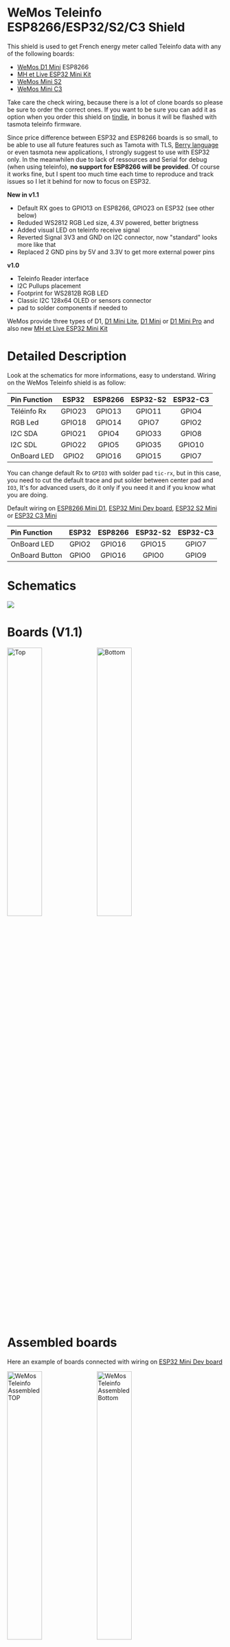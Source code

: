 # WeMos Teleinfo ESP8266/ESP32/S2/C3 Shield

This shield is used to get French energy meter called Teleinfo data with any of the following boards:

- [WeMos D1 Mini][22] ESP8266
- [MH et Live ESP32 Mini Kit][23]
- [WeMos Mini S2][25] 
- [WeMos Mini C3][26]

Take care the check wiring, because there is a lot of clone boards so please be sure to order the correct ones. If you want to be sure you can add it as option when you order this shield on [tindie][24], in bonus it will be flashed with tasmota teleinfo firmware.

Since price difference between ESP32 and ESP8266 boards is so small, to be able to use all future features such as Tamota with TLS, [Berry language](https://tasmota.github.io/docs/Berry/) or even tasmota new applications, I strongly suggest to use with ESP32 only. In the meanwhilen due to lack of ressources and Serial for debug (when using teleinfo), **no support for ESP8266 will be provided**. Of course it works fine, but I spent too much time each time to reproduce and track issues so I let it behind for now to focus on ESP32.  

**New in v1.1**

- Default RX goes to GPIO13 on ESP8266, GPIO23 on ESP32 (see other below)
- Reduded WS2812 RGB Led size, 4.3V powered, better brigtness 
- Added visual LED on teleinfo receive signal
- Reverted Signal 3V3 and GND on I2C connector, now "standard" looks more like that
- Replaced 2 GND pins by 5V and 3.3V to get more external power pins

**v1.0**

- Teleinfo Reader interface
- I2C Pullups placement
- Footprint for WS2812B RGB LED
- Classic I2C 128x64 OLED or sensors connector
- pad to solder components if needed to

WeMos provide three types of D1, [D1 Mini Lite][20], [D1 Mini][21] or [D1 Mini Pro][22] and also new [MH et Live ESP32 Mini Kit][23]

# Detailed Description

Look at the schematics for more informations, easy to understand. Wiring on the WeMos Teleinfo shield is as follow:

| Pin Function | ESP32   | ESP8266 | ESP32-S2 | ESP32-C3 |
|  :---        |  :---:  |  :---:  |  :---:   |  :---:   |
| Téléinfo Rx  |  GPIO23 | GPIO13  | GPIO11   | GPIO4    |
| RGB Led      |  GPIO18 | GPIO14  | GPIO7    | GPIO2    |
| I2C SDA      |  GPIO21 | GPIO4   | GPIO33   | GPIO8    |
| I2C SDL      |  GPIO22 | GPIO5   | GPIO35   | GPIO10   |
| OnBoard LED  |  GPIO2  | GPIO16  | GPIO15   | GPIO7    |

You can change default Rx to `GPIO3` with solder pad `tic-rx`, but in this case, you need to cut the default trace and put solder between center pad and `IO3`, It's for advanced users, do it only if you need it and if you know what you are doing.

Default wiring on [ESP8266 Mini D1][21], [ESP32 Mini Dev board][23], [ESP32 S2 Mini][25] or [ESP32 C3 Mini][26]

| Pin Function   | ESP32  | ESP8266 | ESP32-S2 | ESP32-C3 |
|  :---          |  :---: |  :---:  |  :---:  | :---: |
| OnBoard LED    |  GPIO2 | GPIO16  | GPIO15  | GPIO7 |
| OnBoard Button |  GPIO0 | GPIO16  |  GPIO0  | GPIO9 |


# Schematics

<img src="https://github.com/hallard/WeMos-TIC/raw/master/pictures/WeMos-TIC-sch.png">

# Boards (V1.1)

<img src="https://github.com/hallard/WeMos-TIC/raw/master/pictures/WeMos-TIC-top.png" alt="Top" width="40%" height="40%">&nbsp;
<img src="https://github.com/hallard/WeMos-TIC/raw/master/pictures/WeMos-TIC-bot.png" alt="Bottom" width="40%" height="40%">

# Assembled boards

Here an example of boards connected with wiring on [ESP32 Mini Dev board][23]

<img src="https://github.com/hallard/WeMos-TIC/raw/master/pictures/WeMos-TIC-assembled-top.png" width="40%" height="40%" alt="WeMos Teleinfo Assembled TOP">&nbsp;
<img src="https://github.com/hallard/WeMos-TIC/raw/master/pictures/WeMos-TIC-assembled-bot.png" width="40%" height="40%" alt="WeMos Teleinfo Assembled Bottom">

# Assembling

Nothing complicated, just use and solder headers. I suggest to use the small ones I sell with shield on Tindie, takes less place and you can either fix for life with just one part of the header soldered on both shield and ESP32.

Here boards connected to [ESP32 Mini Dev board][23]

<img src="https://github.com/hallard/WeMos-TIC/raw/master/pictures/WeMos-TIC-soldering-shield.png" width="40%" height="40%">&nbsp;
<img src="https://github.com/hallard/WeMos-TIC/raw/master/pictures/WeMos-TIC-soldering-esp32.png" width="40%" height="40%">

# 3D Print enclosure

@barbudor was kind enough to build and share awesome 3D enclosure for this shield. you can find `stl` file to print your own [here](3dprinted_enclosure). see pictures below

<img src="https://github.com/hallard/WeMos-TIC/raw/master/pictures/WeMos-TIC_enclosure.png">
<img src="https://github.com/hallard/WeMos-TIC/raw/master/pictures/WeMos-TIC_inside_enclosure.png">

:warning: This enclosure fit perfelctly shield connected with WemMos ESP32 or D1 Mini ESP8266 **only when assembled with small headers**
<img src="https://github.com/hallard/WeMos-TIC/raw/master/pictures/WeMos-TIC_small_headers.png">

You can add these headers when you order this shield on my [tindie store][24]

# Firmware 

You can write your own and use with [LibTeleinfo](https://github.com/hallard/LibTeleinfo) library I wrote if you want to get rid of driving teleinfo stuff (chekout some [examples](ttps://github.com/hallard/LibTeleinfo/tree/master/examples)).

## Tasmota

But I strongly suggest using amazing [Tasmota](https://tasmota.github.io/docs/) firmware, all is already done and well done.

Please check Teleinfo official tasmota [documentation](https://tasmota.github.io/docs/Teleinfo/) so see how to configure your device depending on smartmeter type and what options you need.

### Unofficial builds

Teleinfo is not member of official Tasmota builds. So you need to build your own with `USE_TELEINFO` define. 
But Tasmota team agreed it's not simple to build for end users, and they now provide unofficial build that follow developement branch, this mean you always have an up to date build with latest code available. Of course we added Teleinfo (ESP8266 and ESP32) builds in this unofficial build process so you have nothing to install and compile/link (building). You can't go easier.

And as a cherry on the cake, easy flasher tools (web version and executable one) will present Teleinfo firmware so you are able to flash teleinfo firmware in less than 1 minute. You can check detail [here](https://github.com/Jason2866/Tasmota-specials) but here how to do that.

- Launch [Web Flasher here](https://jason2866.github.io/Tasmota-specials/) 
- Select Teleinfo (flash will auto detect if you need ESP8266 or ESP32 and will flash the correct one)
- Select Serial port, and click `install`

<img src="https://github.com/hallard/WeMos-TIC/raw/master/pictures/WeMos-TIC-web_flasher.png">

Once done something like that

<img src="https://github.com/hallard/WeMos-TIC/raw/master/pictures/WeMos-TIC-web_flasher_ok.png">

After flashed, you should now see a new access point named `tasmota_aabbcc_xxxx` where you can connect to configure your WiFi for the device to connect on.

Alternatively, if you connect serial console and reset the device you should see Serial logs like that
```
00:00:00.003 HDW: ESP32-D0WDQ6 
00:00:00.037 UFS: FlashFS mounted with 308 kB free
00:00:00.109 CFG: Loaded from File, Count 12
00:00:00.124 QPC: Count 1
00:00:00.257 CFG: no '*.autoconf' file found
00:00:00.263 BRY: Berry initialized, RAM used=3620
00:00:00.282 BRY: no 'preinit.be'
00:00:00.291 Project tasmota - Tasmota Version 10.0.0.3(teleinfo)-2_0_1_1(2021-11-30T14:22:47)
00:00:00.379 BRY: no 'autoexec.be'
00:00:00.447 WIF: WifiManager active for 3 minutes
00:00:01.139 HTP: Web server active on tasmota-090F8C-3980 with IP address 192.168.4.1
00:00:06.827 QPC: Reset
```

If you want to deep into this process or just curious, you can check out it's [here](https://github.com/Jason2866/Tasmota-specials)

:memo: If you have some issues flashing with Web Flasher, do not hesitate to use another awesome tool [ESP Flasher](https://github.com/Jason2866/ESP_Flasher), with this one you can see exactly what's going on in case of issue because it has built in console. Usefull also after reboot of the device because console still active. This is the one I'm using day by day. In this case you need to download firmware to flash first [here](https://github.com/Jason2866/Tasmota-specials/tree/firmware/firmware/tasmota/other). Download firmware `tasmota-teleinfo`

You can take a look on `autoconf` [folder](https://github.com/tasmota/autoconf/tree/main/raw/esp32/Wemos_Teleinfo) to see some of init commands used on ESP32. For ESP8266 you can copy content of `autoexec.bat` and manually apply to you ESP8266 teleinfo.

:memo: Don't forget to reset Energy counters on first boot with console command `EnergyTotal 0` if you have erratic values. 


### I2C Display

You can add fancy I2C display (or even I2C sensors), take care of wiring of the display. They are not all usin the same order wiring the 4 pins on I2C connector. You need to use one with this order `GND VCC SDL SDA`. Since I2C VCC is conencted to 3.3V, your I2C device is compatible with 3.3V or 5V ones (They all have shifter since majorty of sensors works at 3.3V)

Then with tasmota you need to select correct one, in my example below it's an SHT1106 128x64 so config is (use only one time). Pleasy check Tasmota documentation for [display](https://tasmota.github.io/docs/Displays/) and associaed [commands](https://tasmota.github.io/docs/Commands/#displays).

```
DisplayMode 2
; 2 for SSD1306 and 7 for SH1106
DisplayModel 2
displaycols 21
displayrows 8
```

Don't forget to toggle ON on tasmota WEB UI since it's like a device. If not nothing will be displayed. You can also check the OLED presence using command `i2cScan` from console, something loke below sounds good, seen on `0x3c`

```
13:09:39.490 CMD: i2cscan
13:09:39.531 MQT: stat/tasmota_EF58A0/RESULT = {"I2CScan":"Device(s) found at 0x3c"}
```

And here is a picture of the whole working.

<img src="https://github.com/hallard/WeMos-TIC/raw/master/pictures/WeMos-TIC-oled.png">

### Autoconf (ESP32 Only)

Another awesome feature of Tasmota is the ability to download configuration profile, and guess what, we done it for this shield, just go to configuration option, select Autoconfig and then choose in the list `Wemos Teleinfo` and here you are, ne need to copy/paste template, it's done by autoconfig.
If you want to deep into this process or just curious, you can check out it's [here](https://github.com/tasmota/autoconf)

### Berry Scripting (ESP32 Only)

Now you can personalize code with [Berry language](https://tasmota.github.io/docs/Berry/). Check out some Berry samples [here](https://github.com/arendst/Tasmota/blob/development/tasmota/berry/examples/)

You can do that by going to Berry console from Tasmota WEB user interface.

#### Drive RGB LED depending on actual power

Here is a Berry example, goal is to follow real time consumption driving on board RGB Led depending on current Power consumption (low green then going to red when reaching maximum current of your contract)

```python
#-
# example of using Berry script to change the led color
# accordingly to power consumption
# using Denky or WeMos Teleinfo (French Teleinfo reader)
-#

#- define the global symbol for reference -#
runcolor = nil

def runcolor()
  var max_contrat = 30 # contrat 30A
  var i = energy.current
  #print(i)
  var red = tasmota.scale_uint(int(i), 0, max_contrat, 0, 255)
  var green = 255 - red
  var channels = [red, green, 0]
  light.set({"channels":channels, "bri":64, "power":true})
  tasmota.set_timer(2000, runcolor)
end

#- run animation -#
runcolor()
```

#### Send data to Emoncms with Berry (ESP32 only)

What's magic with Berry is the ability to do basic stuff with data, in this example we will intercept MQTT send message by Energy driver, do some calc and send data to Emoncms but also to drive RGB Led from Green (low load) to Red (approach max subscription)

Modifiy API key with your, and copy paste the following code into Berry Console. Tst and validate if all is okay for you.

Once all is fine, you paste the code into a file named `autoexec.be` on the Tasmota Filesystem so it will be executed each time Tasmota device starting.

```python
import json

var api_url = "https://emoncms.org/input/post"
var api_key = "YOUR_EMON_API_WRITE_KEY"
var node_name = "NODE_NAME"

def setcolor(iinst, isousc)
  var red = tasmota.scale_uint(iinst, 0, isousc, 0, 255)
  var green = 255 - red
  var channels = [red, green, 0]
  light.set({"channels":channels, "bri":64, "power":true})
end

def rule_tic(value, trigger)
  # Got Heures Creuses contract so I will calculate total consumption
  # adding Heures Creuses (HCHC) + Heures Pleines (HCHP) and create new value for emoncms 
  # Change label depending on name for your contract type
  var htot = value['HCHP'] + value['HCHC']
  # Create new value HTOT converted to kWH
  value['HTOT'] = htot / 1000.0
  # Calculate current percent Load 
  var iinst = value['IINST']
  var isousc= value['ISOUSC']
  if iinst != nil && isousc != nil 
    # Drive RGB LED
    setcolor(iinst, isousc)
    if isousc > 0
      load = 100 * iinst / isousc
      value['LOAD'] = load
    end
  end
  # Convert JSON object to string 
  var obj_json = json.dump(value)
  # Create URL to call
  var param="?fulljson="+obj_json + "&node="+node_name + "&apikey="+api_key 
  # Post Data to EMONCMS
  var cl = webclient()
  cl.begin( api_url + param)
  var r =  cl.GET()
  print(r, load, param) 
end

# Callback on each MQTT interception
tasmota.add_rule("TIC",rule_tic)

```

### Tasmota templates

Use the following templates depending on version of shield and ESP board (but I strongly suggest using autoconf if you have a ESP32 board)

#### Shield Version 1.1

ESP8266
```
{"NAME":"Wemos Teleinfo","GPIO":[1,1,1,1,640,608,1,1,1,5152,1376,1,1,1],"FLAG":0,"BASE":18}
```

ESP32
```
{"NAME":"Wemos Teleinfo","GPIO":[1,1,1,1,1,1,1,1,1,1,1,1,1,1,1376,1,1,640,608,5632,1,1,0,1,0,0,0,1,1,1,1,1,1,1,1,1],"FLAG":0,"BASE":1}
```

ESP32-S2-Mini
```
{"NAME":"Wemos Teleinfo","GPIO":[1,1,1,1,1,1,1,1376,1,1,1,5632,1,1,1,1,1,1,1,5632,1,1,640,1,608,1,0,1,1,1,1,1,1,1,1,1],"FLAG":0,"BASE":1}
```

ESP32-C3-Mini
```
{"NAME":"Wemos Teleinfo","GPIO":[1,1,1376,1,5632,1,1,288,640,1,608,1,1,1,1376,1,1,640,1,0,1,1],"FLAG":0,"BASE":1}
```

#### Shield Version 1.0

Teleinfo RX is on GPIO3 for each board

ESP8266
```
{"NAME":"TICShield","GPIO":[1,1,1,5152,640,608,1,1,1,1,1376,1,1,1],"FLAG":0,"BASE":18}
```

ESP32
```
{"NAME":"TICShield32","GPIO":[1,1,1,5632,1,1,1,1,1,1,1,1,1,1,1376,1,1,640,608,1,1,1,0,1,0,0,0,1,1,1,1,1,1,1,1,1],"FLAG":0,"BASE":1}
```

# Support and discussion

If you have any issue or just want to discuss on this project, please use community [forum](https://community.ch2i.eu/category/19/wemos-teleinfo)

# License

<img alt="Creative Commons Attribution-NonCommercial 4.0" src="https://i.creativecommons.org/l/by-nc/4.0/88x31.png">   

This work is licensed under a [Creative Commons Attribution-NonCommercial 4.0 International License](http://creativecommons.org/licenses/by-nc/4.0/)    
If you want to do commercial stuff with this project, please contact [CH2i company](https://ch2i.eu/en#support) so we can organize an simple agreement.

# Lazy building your own? 

You can order this shield fully assembled with some extra on [tindie][24]

<a href="https://www.tindie.com/products/25467/"><img src="https://d2ss6ovg47m0r5.cloudfront.net/badges/tindie-mediums.png" alt="I sell on Tindie" width="150" height="78"></a>

# Misc

See news and other projects on my [blog][2] 
 
[2]: https://hallard.me

[20]: https://www.wemos.cc/en/latest/d1/d1_mini_lite.html
[21]: https://www.wemos.cc/en/latest/d1/d1_mini.html
[22]: https://www.smart-prototyping.com/Mini-D1-PRO-Development-Board-ESP8266-4M-16M
[23]: https://www.az-delivery.de/fr/products/esp32-d1-mini
[24]: https://www.tindie.com/products/25467/
[25]: https://www.wemos.cc/en/latest/s2/s2_mini.html
[26]: https://www.wemos.cc/en/latest/c3/c3_mini.html
